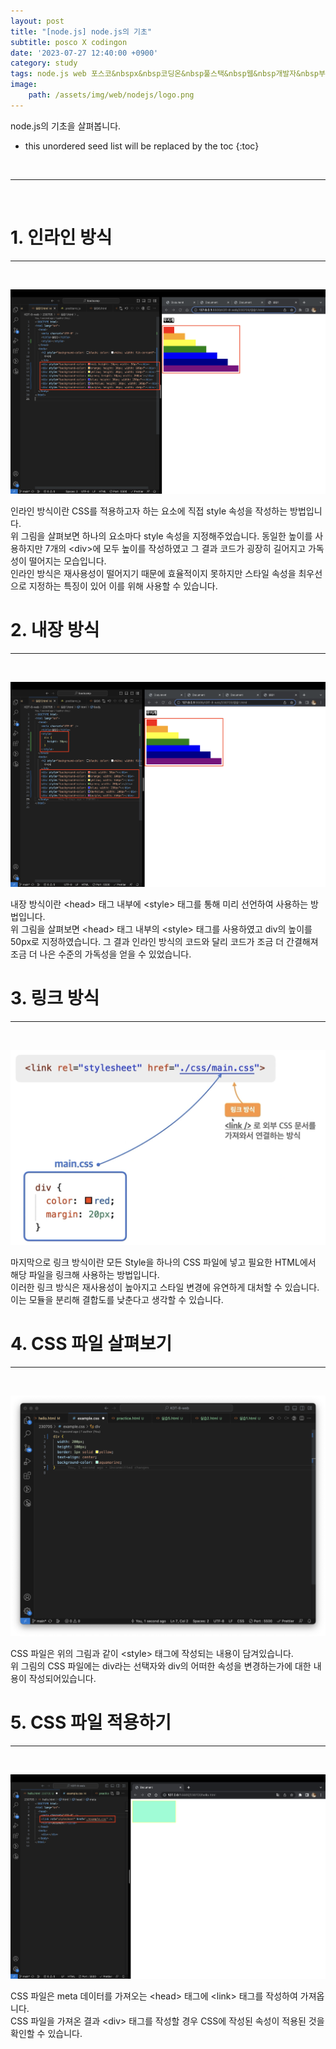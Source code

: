 ```yaml
---
layout: post
title: "[node.js] node.js의 기초"
subtitle: posco X codingon
date: '2023-07-27 12:40:00 +0900'
category: study
tags: node.js web 포스코&nbspx&nbsp코딩온&nbsp풀스택&nbsp웹&nbsp개발자&nbsp부트캠프&nbsp8기
image:
    path: /assets/img/web/nodejs/logo.png
---
```


node.js의 기초을 살펴봅니다.<br>

<!--more-->

* this unordered seed list will be replaced by the toc
{:toc}
<br>



---
<br>

# 1. 인라인 방식
---
<br>

![1](/assets/img/web/css/2023-07-06-[CSS]_CSS의_기초/1.png)
<br>

인라인 방식이란 CSS를 적용하고자 하는 요소에 직접 style 속성을 작성하는 방법입니다.<br>
위 그림을 살펴보면 하나의 요소마다 style 속성을 지정해주었습니다. 동일한 높이를 사용하지만 7개의 \<div\>에 모두 높이를 작성하였고 그 결과 코드가 굉장히 길어지고 가독성이 떨어지는 모습입니다.<br>
인라인 방식은 재사용성이 떨어지기 때문에 효율적이지 못하지만 스타일 속성을 최우선으로 지정하는 특징이 있어 이를 위해 사용할 수 있습니다.<br>


# 2. 내장 방식
---
<br>

![2](/assets/img/web/css/2023-07-06-[CSS]_CSS의_기초/2.png)
<br>

내장 방식이란 \<head\> 태그 내부에 \<style\> 태그를 통해 미리 선언하여 사용하는 방법입니다.<br>
위 그림을 살펴보면 \<head\> 태그 내부의 \<style\> 태그를 사용하였고 div의 높이를 50px로 지정하였습니다. 그 결과 인라인 방식의 코드와 달리 코드가 조금 더 간결해져 조금 더 나은 수준의 가독성을 얻을 수 있었습니다.<br>


# 3. 링크 방식
---
<br>

![3](/assets/img/web/css/2023-07-06-[CSS]_CSS의_기초/3.png)
<br>

마지막으로 링크 방식이란 모든 Style을 하나의 CSS 파일에 넣고 필요한 HTML에서 해당 파일을 링크해 사용하는 방법입니다.<br>
이러한 링크 방식은 재사용성이 높아지고 스타일 변경에 유연하게 대처할 수 있습니다. 이는 모듈을 분리해 결합도를 낮춘다고 생각할 수 있습니다.<br> 


# 4. CSS 파일 살펴보기
---
<br>

![4](/assets/img/web/css/2023-07-06-[CSS]_CSS의_기초/4.png)
<br>

CSS 파일은 위의 그림과 같이 \<style\> 태그에 작성되는 내용이 담겨있습니다.<br>
위 그림의 CSS 파일에는 div라는 선택자와 div의 어떠한 속성을 변경하는가에 대한 내용이 작성되어있습니다.<br>


# 5. CSS 파일 적용하기
---
<br>

![5](/assets/img/web/css/2023-07-06-[CSS]_CSS의_기초/5.png)
<br>

CSS 파일은 meta 데이터를 가져오는 \<head\> 태그에 \<link\> 태그를 작성하여 가져옵니다.<br>
CSS 파일을 가져온 결과 \<div\> 태그를 작성할 경우 CSS에 작성된 속성이 적용된 것을 확인할 수 있습니다.<br>
